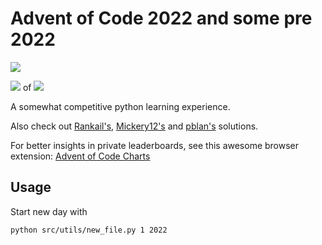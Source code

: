 # Advent of Code 2022 and some pre 2022

![](https://img.shields.io/badge/stars%20⭐-12-yellow)

![](https://img.shields.io/badge/days%20completed-6-red) of ![](https://img.shields.io/badge/day%20📅-7-blue)

A somewhat competitive python learning experience.

Also check out [Rankail's](https://github.com/Rankail/AdventOfCode), [Mickery12's](https://github.com/Mickery12/Advent-of-Code) and [pblan's](https://github.com/pblan/aoc) solutions.

For better insights in private leaderboards, see this awesome browser extension: 
[Advent of Code Charts](https://github.com/jeroenheijmans/advent-of-code-charts)

## Usage

Start new day with

```shell
python src/utils/new_file.py 1 2022
```